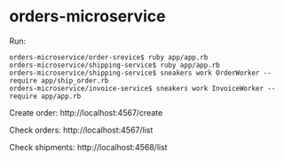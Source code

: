# orders-microservice

Run:

    orders-microservice/order-srevice$ ruby app/app.rb
    orders-microservice/shipping-service$ ruby app/app.rb
    orders-microservice/shipping-service$ sneakers work OrderWorker --require app/ship_order.rb
    orders-microservice/invoice-service$ sneakers work InvoiceWorker --require app/app.rb

Create order: http://localhost:4567/create

Check orders: http://localhost:4567/list

Check shipments: http://localhost:4568/list

